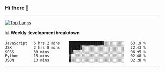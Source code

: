 ### Hi there 👋

-------
[![Top Langs](https://github-readme-stats.vercel.app/api/top-langs/?username=ashish-r)](https://github.com/anuraghazra/github-readme-stats)

📊 **Weekly development breakdown**
<!--START_SECTION:waka-->
```text
JavaScript   6 hrs 2 mins    ███████████████▓░░░░░░░░░   63.19 % 
JSX          2 hrs 8 mins    █████▓░░░░░░░░░░░░░░░░░░░   22.43 % 
SCSS         39 mins         █▓░░░░░░░░░░░░░░░░░░░░░░░   06.95 % 
Python       15 mins         ▓░░░░░░░░░░░░░░░░░░░░░░░░   02.68 % 
JSON         13 mins         ▓░░░░░░░░░░░░░░░░░░░░░░░░   02.28 % 
```
<!--END_SECTION:waka-->
-------

<!--
**ashish-r/ashish-r** is a ✨ _special_ ✨ repository because its `README.md` (this file) appears on your GitHub profile.

Here are some ideas to get you started:

- 🔭 I’m currently working on ...
- 🌱 I’m currently learning ...
- 👯 I’m looking to collaborate on ...
- 🤔 I’m looking for help with ...
- 💬 Ask me about ...
- 📫 How to reach me: ...
- 😄 Pronouns: ...
- ⚡ Fun fact: ...
-->
